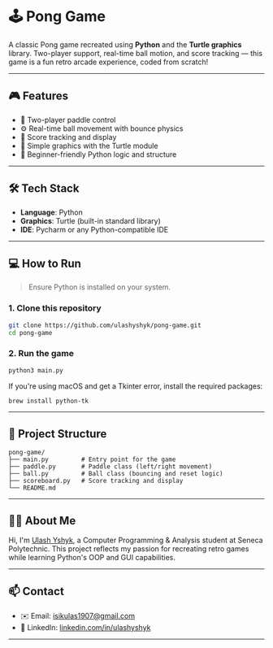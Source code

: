 # 🕹️ Pong Game

A classic Pong game recreated using **Python** and the **Turtle graphics** library. Two-player support, real-time ball motion, and score tracking — this game is a fun retro arcade experience, coded from scratch!

---

## 🎮 Features

- 🏓 Two-player paddle control
- ⚙️ Real-time ball movement with bounce physics
- 🧮 Score tracking and display
- 🐢 Simple graphics with the Turtle module
- 🧠 Beginner-friendly Python logic and structure

---

## 🛠️ Tech Stack

- **Language**: Python 
- **Graphics**: Turtle (built-in standard library)
- **IDE**: Pycharm or any Python-compatible IDE

---

## 💻 How to Run

> Ensure Python is installed on your system.

### 1. Clone this repository
```bash
git clone https://github.com/ulashyshyk/pong-game.git
cd pong-game
```

### 2. Run the game
```bash
python3 main.py
```

If you're using macOS and get a Tkinter error, install the required packages:
```bash
brew install python-tk
```

---

## 📁 Project Structure

```
pong-game/
├── main.py         # Entry point for the game
├── paddle.py       # Paddle class (left/right movement)
├── ball.py         # Ball class (bouncing and reset logic)
├── scoreboard.py   # Score tracking and display
└── README.md
```

---

## 🧑‍💻 About Me

Hi, I'm [Ulash Yshyk](https://www.linkedin.com/in/ulashyshyk/), a Computer Programming & Analysis student at Seneca Polytechnic. This project reflects my passion for recreating retro games while learning Python's OOP and GUI capabilities.

---

## 📫 Contact

- ✉️ Email: isikulas1907@gmail.com  
- 💼 LinkedIn: [linkedin.com/in/ulashyshyk](https://www.linkedin.com/in/ulashyshyk)

---